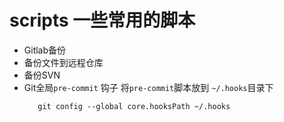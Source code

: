 # scripts 一些常用的脚本

* Gitlab备份
* 备份文件到远程仓库
* 备份SVN
* Git全局`pre-commit` 钩子 将`pre-commit`脚本放到 `~/.hooks`目录下
    ```
       git config --global core.hooksPath ~/.hooks
    ```

